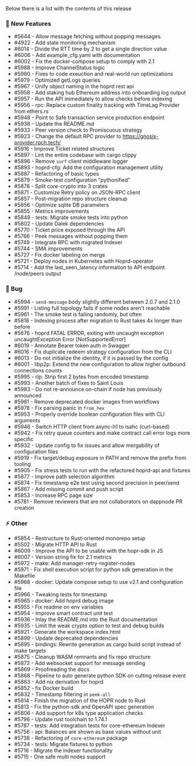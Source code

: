 Below there is a list with the contents of this release

### 🚀 New Features

- #5644 - Allow message fetching without popping messages.
- #4922 - Add state monitoring mechanism
- #6014 - Divide the RTT time by 2 to get a single direction value
- #6006 - Add example_cfg.yaml with documentation
- #6002 - Fix the docker-compose setup to comply with 2.1
- #5988 - Improve ChannelStatus logic
- #5980 - Fixes to code exeuction and real-world run optimizations
- #5979 - Optimized getLogs queries
- #5967 - Unify object naming in the hoprd rest api
- #5958 - Add staking hub Ethereum address into onboarding log output
- #5957 - Run the API immediately to allow checks before indexing
- #5956 - rpc: Replace custom finality tracking with TimeLag Provider from ethers.rs
- #5948 - Point to Safe transaction service production endpoint
- #5938 - Update the README.md
- #5933 - Peer version check to Promiscuous strategy
- #5923 - Change the default RPC provider to https://gnosis-provider.rpch.tech/
- #5916 - Improve Ticket related structures
- #5897 - Lint the entire codebase with cargo clippy
- #5896 - Remove `surf` client middleware logger
- #5893 - hoprd-cfg: Add the configuration management utility
- #5887 - Refactoring of basic types
- #5879 - Smoke-test configuration "pythonified"
- #5878 - Split core-crypto into 3 crates
- #5871 - Customize Retry policy on JSON-RPC client
- #5857 - Post-migration repo structure cleanup
- #5856 - Optimize sqlite DB parameters
- #5855 - Metrics improvements
- #5849 - tests: Migrate smoke tests into python
- #5802 - Update Dalek dependencies
- #5770 - Ticket price exposed through the API
- #5766 - Peek messages without popping them
- #5749 - Integrate RPC with migrated Indexer
- #5744 - SMA improvements
- #5727 - Fix docker labeling on merge
- #5721 - Deploy nodes in Kubernetes with Hoprd-operator
- #5714 - Add the last_seen_latency information to API endpoint /node/peers output

### 🐛 Bug

- #5994 - `send-message` body slightly different between 2.0.7 and 2.1.0
- #5991 - Listing full topology fails if some nodes aren't reachable
- #5961 - The smoke test is failing randomly, but often
- #5818 - Indexing process after migration to Rust takes 4x longer than before
- #5676 - hoprd FATAL ERROR, exiting with uncaught exception uncaughtException Error [NotSupportedError]
- #6019 - Annotate Bearer token auth in Swagger
- #6016 - Fix duplicate redeem strategy configuration from the CLI
- #6013 - Do not initialize the identity, if it is passed by the config
- #6001 - libp2p: Extend the new configuration to allow higher outbound connections counts
- #5995 - rlp: Strip first 2 bytes from encoded timestamp
- #5993 - Another batch of fixes to Saint Louis
- #5983 - Do not re-announce on-chain if node has previously announced
- #5981 - Remove deprecated docker images from workflows
- #5978 - Fix parsing panic in `from_hex`
- #5953 - Properly override boolean configuration files with CLI arguments
- #5946 - Switch HTTP client from async-h1 to isahc (curl-based)
- #5942 - Fix retry queue counters and make contract call error logs more specific
- #5932 - Update config to fix issues and allow mergability of configuration files
- #5919 - Fix target/debug exposure in PATH and remove the prefix from tooling
- #5905 - Fix stress tests to run with the refactored hoprd-api and fixtures
- #5877 - Improve path selection algorithm
- #5874 - Fix timestamp e2e test using second precision in peer/send
- #5867 - Add missing commit and push script
- #5853 - Increase RPC page size
- #5781 - Remove reviewers that are not collaborators on dappnode PR creation

### ⚡ Other

- #5854 - Restructure to Rust-oriented monorepo setup
- #5502 - Migrate HTTP API to Rust
- #6009 - Improve the API to be usable with the hopr-sdk in JS
- #6007 - Version string fix for 2.1 metrics
- #5972 - make: Add manager-retry-register-nodes
- #5971 - Fix shell execution script for python sdk generation in the Makefile
- #5968 - docker: Update compose setup to use v2.1 and configuration file
- #5966 - Tweaking tests for timestamp
- #5965 - docker: Add hoprd debug image
- #5955 - Fix readme on env variables
- #5954 - Improve smart contract unit test
- #5936 - Inlay the README.md into the Rust documentation
- #5935 - Limit the weak crypto option to test and debug builds
- #5921 - Generate the workspace index.html
- #5899 - Update deprecated dependencies
- #5895 - bindings: Rewrite generation as cargo build script instead of make targets
- #5875 - Cleanup WASM remnants and fix repo structure
- #5873 - Add websocket support for message sending
- #5869 - Proofreading the docs
- #5868 - Pipeline to auto generate python SDK on cutting release event
- #5863 - Add nix derivation for hoprd
- #5852 - fix Docker build
- #5832 - Timestamp filtering in `peek-all`
- #5814 - Finish the migration of the HOPR node to Rust
- #5813 - Fix the python-sdk and OpenAPI spec generation
- #5806 - Add support for k8s type application checks
- #5796 - Update rust toolchain to 1.74.1
- #5787 - tests: Add integration tests for core-ethereum Indexer
- #5756 - api: Balances are shown as base values without unit
- #5738 - Refactoring of `core-ethereum` package
- #5734 - tests: Migrate fixtures to python
- #5716 - Migrate the indexer functionality
- #5715 - One safe multi nodes support
